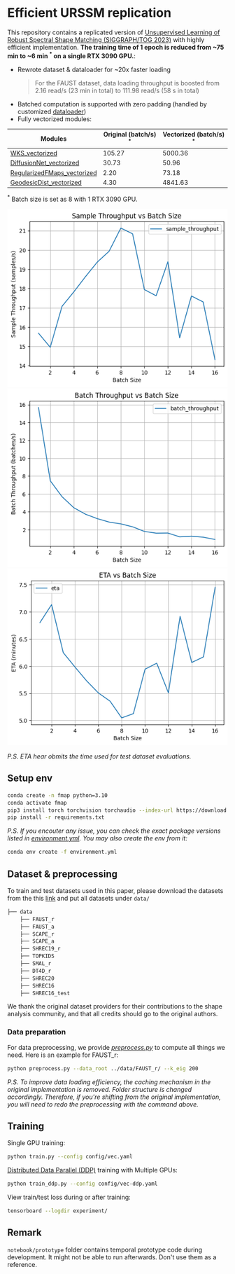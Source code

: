 # Efficient URSSM replication

This repository contains a replicated version of [Unsupervised Learning of Robust Spectral Shape Matching (SIGGRAPH/TOG 2023)](https://dongliangcao.github.io/urssm/) with highly efficient implementation. **The training time of 1 epoch is reduced from ~75 min to ~6 min $^*$ on a single RTX 3090 GPU.**:

- Rewrote dataset & dataloader for ~20x faster loading
  > For the FAUST dataset, data loading throughput is boosted from 2.16 read/s (23 min in total) to 111.98 read/s (58 s in total)
- Batched computation is supported with zero padding (handled by customized [dataloader](src/dataloader/shape_cor_batch.py))
- Fully vectorized modules:

| Modules | Original (batch/s) $^*$ | Vectorized (batch/s) $^*$ |
| --- | --- | --- |
| [WKS_vectorized](src/module/point_descriptor.py) | 105.27 | 5000.36 |
| [DiffusionNet_vectorized](src/module/diffusionnet_vectorized.py) | 30.73 | 50.96 |
| [RegularizedFMaps_vectorized](src/module/fmap.py) | 2.20 | 73.18 |
| [GeodesicDist_vectorized](src/metric/geodist.py) | 4.30 | 4841.63 |

$^*$ Batch size is set as 8 with 1 RTX 3090 GPU.

![img](gallery/sample-throughput.png)
![img](gallery/batch-throughput.png)
![img](gallery/eta.png)

_P.S. ETA hear obmits the time used for test dataset evaluations._

## Setup env

```bash
conda create -n fmap python=3.10
conda activate fmap
pip3 install torch torchvision torchaudio --index-url https://download.pytorch.org/whl/cu118
pip install -r requirements.txt
```

_P.S. If you encouter any issue, you can check the exact package versions listed in [environment.yml](environment.yml). You may also create the env from it:_

```bash
conda env create -f environment.yml
```

## Dataset & preprocessing

To train and test datasets used in this paper, please download the datasets from the this [link](https://drive.google.com/file/d/1zbBs3NjUIBBmVebw38MC1nhu_Tpgn1gr/view?usp=share_link) and put all datasets under `data/`

```bash
├── data
    ├── FAUST_r
    ├── FAUST_a
    ├── SCAPE_r
    ├── SCAPE_a
    ├── SHREC19_r
    ├── TOPKIDS
    ├── SMAL_r
    ├── DT4D_r
    ├── SHREC20
    ├── SHREC16
    ├── SHREC16_test
```

We thank the original dataset providers for their contributions to the shape analysis community, and that all credits should go to the original authors.

### Data preparation
For data preprocessing, we provide *[preprocess.py](preprocess.py)* to compute all things we need. Here is an example for FAUST_r:

```bash
python preprocess.py --data_root ../data/FAUST_r/ --k_eig 200
```

_P.S. To improve data loading efficiency, the caching mechanism in the original implementation is removed. Folder structure is changed accordingly. Therefore, if you're shifting from the original implementation, you will need to redo the preprocessing with the command above._

## Training

Single GPU training:

```bash
python train.py --config config/vec.yaml
```

[Distributed Data Parallel (DDP)](https://docs.pytorch.org/tutorials/intermediate/ddp_tutorial.html) training with Multiple GPUs:

```bash
python train_ddp.py --config config/vec-ddp.yaml
```

View train/test loss during or after training:

```bash
tensorboard --logdir experiment/
```

## Remark

`notebook/prototype` folder contains temporal prototype code during development. It might not be able to run afterwards. Don't use them as a reference.